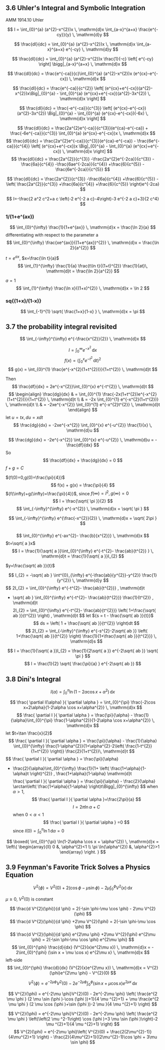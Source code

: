 
## 3.6 Uhler's Integral and Symbolic Integration

AMM 1914.10  Uhler

$$
I = \int_{0}^{a} (a^{2}-x^{2})x \, \mathrm{d}x 
\int_{a-x}^{a+x} \frac{e^{-cy}}{y} \, \mathrm{d}y 
$$

$$
\frac{dI}{dc} 
= \int_{0}^{a} (a^{2}-x^{2})x \, \mathrm{d}x 
\int_{a-x}^{a+x} e^{-cy} \, \mathrm{d}y 
$$

$$
\frac{dI}{dc} = 
\int_{0}^{a} (a^{2}-x^{2})x \frac{1}{-c} \left[ e^{-cy} \right] \bigg|_{a-x}^{a+x}  \, \mathrm{d}x 
$$

$$
\frac{dI}{dc} = 
\frac{e^{-ca}}{c}\int_{0}^{a} (a^{2}-x^{2})x  (e^{cx}-e^{-cx})  \, \mathrm{d}x 
$$

$$
\frac{dI}{dc} = 
\frac{e^{-ca}}{c^{2}} \left[ 
(e^{cx}+e^{-cx})(a^{2}-x^{2})x\Big|_{0}^{a}  - 
\int_{0}^{a} (e^{cx}+e^{-cx})(a^{2}-3x^{2}) \, \mathrm{d}x 
\right]
$$

$$
\frac{dI}{dc} = 
\frac{-e^{-ca}}{c^{3}} \left[ 
(e^{cx}-e^{-cx})(a^{2}-3x^{2}) \Big|_{0}^{a} - 
\int_{0}^{a} (e^{cx}-e^{-cx})(-6x) \, \mathrm{d}x 
\right] 
$$

$$
\frac{dI}{dc} = 
\frac{2a^{2}e^{-ca}}{c^{3}}(e^{ca}-e^{-ca}) + 
\frac{-6e^{-ca}}{c^{3}} \int_{0}^{a} (e^{cx}-e^{-cx})x \, \mathrm{d}x 
$$
$$
\frac{dI}{dc} = 
\frac{2a^{2}e^{-ca}}{c^{3}}(e^{ca}-e^{-ca}) -
\frac{6e^{-ca}}{c^{4}} \left[ 
(e^{cx}+e^{-cx})x \Big|_{0}^{a} - 
\int_{0}^{a} (e^{cx}+e^{-cx}) \, \mathrm{d}x 
\right] 
$$
$$
\frac{dI}{dc} = 
\frac{2a^{2}}{c^{3}} 
-\frac{2a^{2}e^{-2ca}}{c^{3}} 
-\frac{6a}{c^{4}} 
-\frac{6ae^{-2ca}}{c^{4}} 
+\frac{6}{c^{5}} 
-\frac{6e^{-2ca}}{c^{5}} 
$$

$$
\frac{dI}{dc} = 
\frac{2a^{2}}{c^{3}} 
-\frac{6a}{c^{4}} 
+\frac{6}{c^{5}} -
\left( 
\frac{2a^{2}}{c^{3}} 
+\frac{6a}{c^{4}} 
+\frac{6}{c^{5}} 
\right)e^{-2ca}
$$

$$
I=-\frac{2 a^2 c^2+a c \left(-2 e^{-2 a c}-4\right)-3 e^{-2 a c}+3}{2 c^4}
$$


### 1/(1+e^(ax))

$$
\int_{0}^{\infty} \frac{1}{1+e^{ax}} \, \mathrm{d}x = \frac{\ln 2}{a}
$$
differentiating with respect to the parameter a
$$
\int_{0}^{\infty} \frac{xe^{ax}}{(1+e^{ax})^{2}} \, \mathrm{d}x = \frac{\ln 2}{a^{2}}
$$

$t=e^{ax}$, $x=\frac{\ln t}{a}$
$$
\int_{1}^{\infty} \frac{1}{a} \frac{t\ln t}{(1+t)^{2}} \frac{1}{at}\, \mathrm{d}t = \frac{\ln 2}{a^{2}} 
$$

$a=1$
$$
\int_{1}^{\infty} \frac{\ln x}{(1+x)^{2}}  \, \mathrm{d}x = \ln 2
$$

### sq{(1+x)/(1-x)}

$$
\int_{-1}^{1} \sqrt{ \frac{1+x}{1-x} } \, \mathrm{d}x = \pi 
$$


## 3.7 the probability integral revisited

$$
\int_{-\infty}^{\infty} e^{-\frac{x^{2}}{2}} \, \mathrm{d}x 
$$


$$
I = \int_{0}^{\infty} e^{-x^{2}} \, \mathrm{d}x 
$$
$$
f(x) = \left( \int_{0}^{x} e^{-t^{2}} \, \mathrm{d}t  \right)^{2} 
$$
$$
g(x) = \int_{0}^{1} \frac{e^{-x^{2}(1+t^{2})}}{1+t^{2}} \, \mathrm{d}t 
$$

Then
$$
\frac{df}{dx} = 2e^{-x^{2}}\int_{0}^{x} e^{-t^{2}} \, \mathrm{d}t 
$$
$$
\begin{align}
\frac{dg}{dx} 
& = \int_{0}^{1} \frac{-2x(1+t^{2})e^{-x^{2}(1+t^{2})}}{1+t^{2}} \, \mathrm{d}t  \\
& = -2x \int_{0}^{1} e^{-x^{2}(1+t^{2})} \, \mathrm{d}t  \\
& = -2xe^{-x^{2}} \int_{0}^{1} e^{-x^{2}t^{2}} \, \mathrm{d}t 
\end{align}
$$
let $u=tx,du=xdt$
$$
\frac{dg}{dx} = -2xe^{-x^{2}} \int_{0}^{x} e^{-u^{2}} \frac{1}{x} \, \mathrm{d}u 
$$

$$
\frac{dg}{dx} = -2e^{-x^{2}} \int_{0}^{x} e^{-u^{2}} \, \mathrm{d}u = -\frac{df}{dx} 
$$
So
$$
\frac{df}{dx} + \frac{dg}{dx} = 0
$$
${f+g = C}$

${f(0)=0,g(0)=\frac{\pi}{4}}$
$$
f(x) + g(x) = \frac{\pi}{4}
$$
${f(\infty)+g(\infty)=\frac{\pi}{4}}$, since $f(\infty)=I^{2},g(\infty)=0$
$$
I = \frac{\sqrt{ \pi }}{2}
$$
$$
\int_{-\infty}^{\infty} e^{-x^{2}} \, \mathrm{d}x = \sqrt{ \pi }
$$

$$
\int_{-\infty}^{\infty} e^{\frac{-x^{2}}{2}} \, \mathrm{d}x = \sqrt{ 2\pi }
$$

### 
$$
\int_{0}^{\infty} e^{-ax^{2}- \frac{b}{x^{2}}} \, \mathrm{d}x 
$$
$t=\sqrt{ a }x$
$$
I = \frac{1}{\sqrt{ a }}\int_{0}^{\infty} e^{-t^{2}- \frac{ab}{t^{2}} } \, \mathrm{d}t 
= \frac{1}{\sqrt{ a }}I_{2}
$$

$y=\frac{\sqrt{ ab }}{t}$ 

$$
I_{2} = -\sqrt{ ab } \int^{0}_{\infty} e^{-\frac{ab}{y^{2}}-y^{2}} \frac{1}{y^{2}} \, \mathrm{d}y
$$
$$
2I_{2} 
= \int_{0}^{\infty} e^{-t^{2}- \frac{ab}{t^{2}}} \, \mathrm{d}t 
+ \sqrt{ ab } \int_{0}^{\infty} e^{-t^{2}- \frac{ab}{t^{2}}} \frac{1}{t^{2}} \, \mathrm{d}t
$$
$$
2I_{2} = 
\int_{0}^{\infty} 
e^{-t^{2}- \frac{ab}{t^{2}}} \left( 1+\frac{\sqrt{ ab }}{t^{2}} \right) 
\, \mathrm{d}t 
$$
let ${s = t - \frac{\sqrt{ ab }}{t}}$ 
$$
ds = \left( 1 + \frac{\sqrt{ ab }}{t^{2}} \right)dt
$$
$$
2I_{2} = \int_{-\infty}^{\infty} e^{-s^{2}-2\sqrt{ ab }} \left( 1+\frac{\sqrt{ ab }}{t^{2}} \right) \frac{1}{1+\frac{\sqrt{ ab }}{t^{2}}} \, \mathrm{d}s 
$$

$$
I = \frac{1}{\sqrt{ a }}I_{2} = \frac{1}{2\sqrt{ a }} e^{-2\sqrt{ ab }} \sqrt{ \pi }
$$
$$
I = \frac{1}{2} \sqrt{ \frac{\pi}{a} } e^{-2\sqrt{ ab }}
$$


## 3.8 Dini's Integral

$$
I(\alpha) = \int_{0}^{\pi} \ln(1-2\alpha \cos x + \alpha^{2}) \, \mathrm{d}x 
$$

$$
\frac{ \partial I(\alpha) }{ \partial \alpha } =
\int_{0}^{\pi} \frac{-2\cos x+2\alpha}{1-2\alpha \cos x+\alpha^{2}} \, \mathrm{d}x 
$$
$$
\frac{ \partial I }{ \partial \alpha } = \frac{\pi}{\alpha} - \frac{1}{\alpha}\int_{0}^{\pi} \frac{1-\alpha^{2}}{1-2\alpha \cos x+\alpha^{2}} \, \mathrm{d}x 
$$
let $t=\tan \frac{x}{2}$
$$
\frac{ \partial I }{ \partial \alpha } = \frac{\pi}{\alpha} - \frac{1}{\alpha} \int_{0}^{\infty} \frac{1-\alpha^{2}}{1+\alpha^{2}-2\left( \frac{1-t^{2}}{1+t^{2}} \right)} \frac{2}{1+t^{2}}\, \mathrm{d}t 
$$
$$
\frac{ \partial I }{ \partial \alpha } = \frac{\pi}{\alpha}
- \frac{2}{\alpha}\int_{0}^{\infty} \frac{1}{1+ \left( \frac{1+\alpha}{1-\alpha}t \right)^{2}} \, \frac{1+\alpha}{1-\alpha} \mathrm{d}t 
$$
$$
\frac{ \partial I }{ \partial \alpha } = \frac{\pi}{\alpha} - \frac{2}{\alpha} \arctan\left( \frac{1+\alpha}{1-\alpha} \right)t\Bigg|_{0}^{\infty} 
$$
when $\alpha>1$, 
$$
\frac{ \partial I }{ \partial \alpha }=\frac{2\pi}{a}
$$
$$
I=2\pi \ln \alpha+C
$$
when $0<\alpha<1$
$$
\frac{ \partial I }{ \partial \alpha } =0
$$
since $I(0)=\int_{0}^{\pi} \ln {1} \, \mathrm{d}\alpha=0$

$$
\boxed{
\int_{0}^{\pi} \ln(1-2\alpha \cos x + \alpha^{2}) \, \mathrm{d}x =
\left\{  
\begin{array}{ll}
0 &, \alpha^{2}<1 \\
\pi \ln(\alpha^{2}) &, \alpha^{2}>1
\end{array}
\right.
}
$$

## 3.9 Feynman's Favorite Trick Solves a Physics Equation

$$
V^{2}(\phi) = V^{2}(0) + 2(\cos \phi-\mu \sin \phi) - 2\mu \int_{0}^{\phi} V^{2}(x) \, \mathrm{d}x
$$

$\mu\geq 0$, $V^{2}(0)$ is constant

$$
\frac{d V^{2}(\phi)}{d \phi} = 2(-\sin \phi-\mu \cos \phi) - 2\mu V^{2}(\phi)
$$
$$
\frac{d V^{2}(\phi)}{d \phi} 
+2\mu V^{2}(\phi) 
= 2(-\sin \phi-\mu \cos \phi) 
$$
$$
\frac{d V^{2}(\phi)}{d \phi} e^{2\mu \phi}
+2\mu V^{2}(\phi) e^{2\mu \phi}
= 2(-\sin \phi-\mu \cos \phi) e^{2\mu \phi}
$$
$$
\int_{0}^{\phi} \frac{d}{dx} (V^{2}(x)e^{2\mu x}) \, \mathrm{d}x = -
2\int_{0}^{\phi} (\sin x + \mu \cos x) e^{2\mu x} \, \mathrm{d}x 
$$
left-side
$$
\int_{0}^{\phi} \frac{d}{dx} (V^{2}(x)e^{2\mu x}) \, \mathrm{d}x = 
V^{2}(\phi)e^{2\mu \phi} - V^{2}(0)
$$

$$
V^{2}(\phi) = e^{-2\mu \phi} V^{2}(0) - 2 e^{-2\mu \phi} 
\int_{0}^{\phi} (\sin x + \mu \cos x)e^{2\mu x} \, \mathrm{d}x 
$$

$$
V^{2}(\phi) = e^{-2\mu \phi}V^{2}(0) - 2e^{-2\mu \phi}
\left(
\frac{e^{2 \mu  \phi } (2 \mu  \sin (\phi )-\cos (\phi ))+1}{4 \mu ^{2}+1} +
\mu \frac{e^{2 \mu  \phi } (2 \mu  \cos (\phi )+\sin (\phi ))-2 \mu }{4 \mu ^{2}+1}
\right) 
$$

$$
V^{2}(\phi) = e^{-2\mu \phi}V^{2}(0) - 2e^{-2\mu \phi} \left( \frac{e^{2 \mu  \phi } \left(\left(2 \mu ^2-1\right) \cos (\phi )+3 \mu  \sin (\phi )\right)-2 \mu ^{2}+1}{4 \mu ^{2}+1} \right) 
$$
$$
V^{2}(\phi) = 
e^{-2\mu \phi}\left( V^{2}(0) + \frac{2(2\mu^{2}-1)}{4\mu^{2}+1} \right) - 
\frac{2}{4\mu^{2}+1}((2\mu^{2}-1)\cos \phi + 3\mu \sin \phi)
$$

